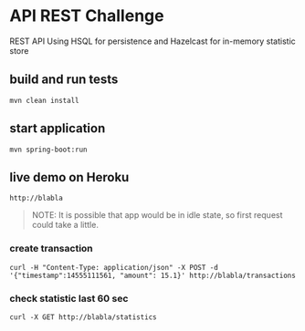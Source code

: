 # API REST Challenge
REST API Using HSQL for persistence and Hazelcast for in-memory statistic store

## build and run tests

```shell
mvn clean install
```

## start application

```shell
mvn spring-boot:run
```


## live demo on Heroku
`http://blabla`
> NOTE: It is possible that app would be in idle state, so first request could take a little.

### create transaction
```shell
curl -H "Content-Type: application/json" -X POST -d '{"timestamp":14555111561, "amount": 15.1}' http://blabla/transactions
```

### check statistic last 60 sec
```shell
curl -X GET http://blabla/statistics
```
